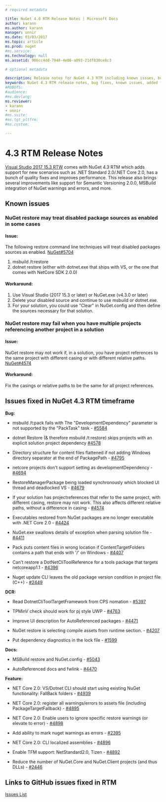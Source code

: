 ```yaml
---
# required metadata

title: NuGet 4.0 RTM Release Notes | Microsoft Docs
author: karann
ms.author: karann
manager: unnir
ms.date: 03/03/2017
ms.topic: article
ms.prod: nuget
#ms.service:
ms.technology: null
ms.assetid: 906cc4dd-7948-4e86-a093-21df830ce8c3

# optional metadata

description: Release notes for NuGet 4.3 RTM including known issues, bug fixes, added features, and DCRs.
keywords: NuGet 4.3 RTM release notes, bug fixes, known issues, added features, DCRs
#ROBOTS:
#audience:
#ms.devlang:
ms.reviewer:
- karann
- unnir
#ms.suite:
#ms.tgt_pltfrm:
#ms.custom:

---
```


# 4.3 RTM Release Notes

[Visual Studio 2017 15.3 RTW](https://www.visualstudio.com/news/releasenotes/vs2017-relnotes) comes with NuGet 4.3 RTM which adds support for new scenarios such as .NET Standard 2.0/.NET Core 2.0, has a bunch of quality fixes and improves performance. This release also brings several improvements like support for Semantic Versioning 2.0.0, MSBuild integration of NuGet warnings and errors, and more.

## Known issues

### NuGet restore may treat disabled package sources as enabled in some cases

#### Issue:
The following restore command line techniques will treat disabled packages sources as enabled. [NuGet#5704](https://github.com/NuGet/Home/issues/5704)
1) msbuild /t:restore
2) dotnet restore (either with dotnet.exe that ships with VS, or the one that comes with NetCore SDK 2.0.0)

#### Workaround:
1) Use Visual Studio (2017 15.3 or later) or NuGet.exe (v4.3.0 or later)
2) Delete your disabled source and continue to use msbuild or dotnet.exe.
3) For your solution, you could use "Clear" in NuGet.config and then define the sources necessary for that solution.


### NuGet restore may fail when you have multiple projects referencing another project in a solution

#### Issue:
NuGet restore may not work if, in a solution, you have project references to the same project with different casing or with different relative paths. [NuGet#4574](https://github.com/NuGet/Home/issues/4574)

#### Workaround:
Fix the casings or relative paths to be the same for all project references.

## Issues fixed in NuGet 4.3 RTM timeframe

**Bug:**

* msbuild /t:pack fails with The "DevelopmentDependency" parameter is not supported by the "PackTask" task - [#5584](https://github.com/NuGet/Home/issues/5584)

* dotnet Restore (& therefore msbuild /t:restore) skips projects with an explicit solution project dependency [#4578](https://github.com/NuGet/Home/issues/4578)

* Directory structure for content files flattened if not adding Windows directory separator at the end of PackagePath - [#4795](https://github.com/NuGet/Home/issues/4795)

* netcore projects don't support setting as developmentDependency - [#4694](https://github.com/NuGet/Home/issues/4694)

* RestoreManagerPackage being loaded synchronously which blocked UI thread and deadlocked VS - [#4679](https://github.com/NuGet/Home/issues/4679)

* If your solution has projectreferences that refer to the same project, with different casing, restore may not work. This also affects different relative paths, without a difference in casing - [#4574](https://github.com/NuGet/Home/issues/4574)

* Executables restored from NuGet packages are no longer executable with .NET Core 2.0 - [#4424](https://github.com/NuGet/Home/issues/4424)

* NuGet.exe swallows details of exception when parsing solution file - [#4411](https://github.com/NuGet/Home/issues/4411)

* Pack puts content files in wrong location if ContentTargetFolders contains a path that ends with '/' on Windows - [#4407](https://github.com/NuGet/Home/issues/4407)

* Can't restore a DotNetCliToolReference for a tools package that targets netcoreapp1.1 - [#4396](https://github.com/NuGet/Home/issues/4396)

* Nuget update CLI leaves the old package version condition in project file (C++) - [#2449](https://github.com/NuGet/Home/issues/2449)

**DCR:**

* Read DotnetCliToolTargetFramework from CPS nomation - [#5397](https://github.com/NuGet/Home/issues/5397)

* TPMinV check should work for pj style UWP - [#4763](https://github.com/NuGet/Home/issues/4763)

* Improve UI description for AutoReferenced packages - [#4471](https://github.com/NuGet/Home/issues/4471)

* NuGet restore is selecting compile assets from runtime section. - [#4207](https://github.com/NuGet/Home/issues/4207)

* Put dependency diagnostics in the lock file - [#1599](https://github.com/NuGet/Home/issues/1599)

**Docs:**

* MSBuild restore and NuGet.config - [#5043](https://github.com/NuGet/Home/issues/5043)

* AutoReferenced docs and fwlink - [#4470](https://github.com/NuGet/Home/issues/4470)

**Feature:**

* NET Core 2.0: VS/Dotnet CLI should start using existing NuGet functionality: FallBack folders - [#4939](https://github.com/NuGet/Home/issues/4939)

* NET Core 2.0: register all warnings/errors to assets file (including PackageTargetFallback) - [#4895](https://github.com/NuGet/Home/issues/4895)

* NET Core 2.0: Enable users to ignore specific restore warnings (or elevate to error) - [#4898](https://github.com/NuGet/Home/issues/4898)

* Add ability to mark nuget warnings as errors - [#2395](https://github.com/NuGet/Home/issues/2395)

* NET Core 2.0: CLI localized assemblies - [#4896](https://github.com/NuGet/Home/issues/4896)

* Enable TFM support: NetStandard2.0, Tizen - [#4892](https://github.com/NuGet/Home/issues/4892)

* Reduce the number of NuGet.Core and NuGet.Client projects (and thus DLLs) - [#2446](https://github.com/NuGet/Home/issues/2446)

## Links to GitHub issues fixed in RTM

[Issues List](https://github.com/NuGet/Home/issues?q=is%3Aissue+is%3Aclosed+milestone%3A%224.3")
